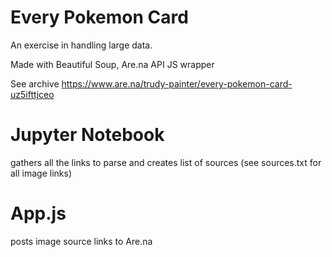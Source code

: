 # Every Pokemon Card
An exercise in handling large data.

Made with Beautiful Soup, Are.na API JS wrapper

See archive
https://www.are.na/trudy-painter/every-pokemon-card-uz5ifttjceo

# Jupyter Notebook
gathers all the links to parse and creates list of sources
(see sources.txt for all image links)

# App.js
posts image source links to Are.na


